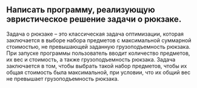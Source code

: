 ## Написать программу, реализующую эвристическое решение задачи о рюкзаке. 
Задача о рюкзаке – это классическая задача оптимизации, которая заключается в выборе набора предметов с максимальной суммарной стоимостью, не превышающей заданную грузоподъемность рюкзака.
При запуске программы пользователь вводит количество предметов, их вес и стоимость, а также грузоподъемность рюкзака.
Задача заключается в том, чтобы выбрать такой набор предметов, чтобы их общая стоимость была максимальной, при условии, что их общий вес не превышает грузоподъемность рюкзака.
